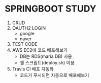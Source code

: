 # SPRINGBOOT STUDY



1. CRUD 
2. OAUTH2 LOGIN
   - google
   - naver
3. TEST CODE
4. AWS EC2에 코드 배포해보기
   - DB는 RDS(maria DB) 사용
   - 쉘 스크립트(deploy.sh) 이용  
6. Travis CI 배포 자동화
   - 코드가 푸시되면 자동으로 배포해보기
